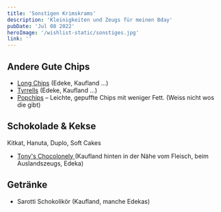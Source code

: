 ```yaml
---
title: 'Sonstigen Krimskrams'
description: 'Kleinigkeiten und Zeugs für meinen Bday'
pubDate: 'Jul 08 2022'
heroImage: '/wishlist-static/sonstiges.jpg'
link: ''
---
```


## Andere Gute Chips
- [Long Chips](https://www.worldofsweets.de/Marke+Long-Chips/) (Edeke, Kaufland ...) 
- [Tyrrells](https://tyrrells.de/) (Edeke, Kaufland ...) 
- [Popchips](https://www.popchips.com/) – Leichte, gepuffte Chips mit weniger Fett. (Weiss nicht wos die gibt)

## Schokolade & Kekse
Kitkat, Hanuta, Duplo, Soft Cakes
- [Tony's Chocolonely ](https://tonyschocolonely.com/) (Kaufland hinten in der Nähe vom Fleisch, beim Auslandszeugs, Edeka)


## Getränke
 - Sarotti Schokolikör (Kaufland, manche Edekas)